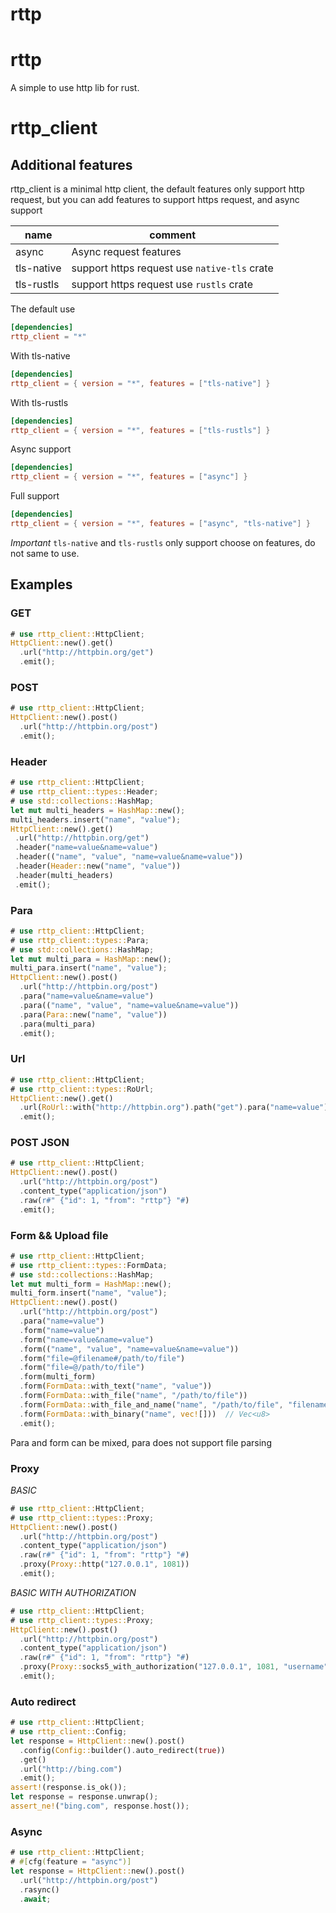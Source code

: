 rttp
===

# rttp
A simple to use http lib for rust.

# rttp_client

## Additional features
rttp_client is a minimal http client, the default features only support
http request, but you can add features to support https request, and async support

| name | comment |
|------|---------|
| async | Async request features |
| tls-native | support https request use `native-tls` crate |
| tls-rustls | support https request use `rustls` crate |

The default use

```toml
[dependencies]
rttp_client = "*"
```

With tls-native

```toml
[dependencies]
rttp_client = { version = "*", features = ["tls-native"] }
```

With tls-rustls

```toml
[dependencies]
rttp_client = { version = "*", features = ["tls-rustls"] }
```

Async support


```toml
[dependencies]
rttp_client = { version = "*", features = ["async"] }
```

Full support

```toml
[dependencies]
rttp_client = { version = "*", features = ["async", "tls-native"] }
```

*Important*
`tls-native` and `tls-rustls` only support choose on features, do not same to use.

## Examples

### GET

```rust
# use rttp_client::HttpClient;
HttpClient::new().get()
  .url("http://httpbin.org/get")
  .emit();
```

### POST

```rust
# use rttp_client::HttpClient;
HttpClient::new().post()
  .url("http://httpbin.org/post")
  .emit();
```

### Header

```rust
# use rttp_client::HttpClient;
# use rttp_client::types::Header;
# use std::collections::HashMap;
let mut multi_headers = HashMap::new();
multi_headers.insert("name", "value");
HttpClient::new().get()
 .url("http://httpbin.org/get")
 .header("name=value&name=value")
 .header(("name", "value", "name=value&name=value"))
 .header(Header::new("name", "value"))
 .header(multi_headers)
 .emit();
```

### Para

```rust
# use rttp_client::HttpClient;
# use rttp_client::types::Para;
# use std::collections::HashMap;
let mut multi_para = HashMap::new();
multi_para.insert("name", "value");
HttpClient::new().post()
  .url("http://httpbin.org/post")
  .para("name=value&name=value")
  .para(("name", "value", "name=value&name=value"))
  .para(Para::new("name", "value"))
  .para(multi_para)
  .emit();
```

### Url

```rust
# use rttp_client::HttpClient;
# use rttp_client::types::RoUrl;
HttpClient::new().get()
  .url(RoUrl::with("http://httpbin.org").path("get").para("name=value").para(("from", "rttp")))
  .emit();
```

### POST JSON

```rust
# use rttp_client::HttpClient;
HttpClient::new().post()
  .url("http://httpbin.org/post")
  .content_type("application/json")
  .raw(r#" {"id": 1, "from": "rttp"} "#)
  .emit();
```

### Form && Upload file

```rust
# use rttp_client::HttpClient;
# use rttp_client::types::FormData;
# use std::collections::HashMap;
let mut multi_form = HashMap::new();
multi_form.insert("name", "value");
HttpClient::new().post()
  .url("http://httpbin.org/post")
  .para("name=value")
  .form("name=value")
  .form("name=value&name=value")
  .form(("name", "value", "name=value&name=value"))
  .form("file=@filename#/path/to/file")
  .form("file=@/path/to/file")
  .form(multi_form)
  .form(FormData::with_text("name", "value"))
  .form(FormData::with_file("name", "/path/to/file"))
  .form(FormData::with_file_and_name("name", "/path/to/file", "filename"))
  .form(FormData::with_binary("name", vec![]))  // Vec<u8>
  .emit();
```
Para and form can be mixed, para does not support file parsing

### Proxy

*BASIC*

```rust
# use rttp_client::HttpClient;
# use rttp_client::types::Proxy;
HttpClient::new().post()
  .url("http://httpbin.org/post")
  .content_type("application/json")
  .raw(r#" {"id": 1, "from": "rttp"} "#)
  .proxy(Proxy::http("127.0.0.1", 1081))
  .emit();
```

*BASIC WITH AUTHORIZATION*

```rust
# use rttp_client::HttpClient;
# use rttp_client::types::Proxy;
HttpClient::new().post()
  .url("http://httpbin.org/post")
  .content_type("application/json")
  .raw(r#" {"id": 1, "from": "rttp"} "#)
  .proxy(Proxy::socks5_with_authorization("127.0.0.1", 1081, "username", "password"))
  .emit();
```

### Auto redirect

```rust
# use rttp_client::HttpClient;
# use rttp_client::Config;
let response = HttpClient::new().post()
  .config(Config::builder().auto_redirect(true))
  .get()
  .url("http://bing.com")
  .emit();
assert!(response.is_ok());
let response = response.unwrap();
assert_ne!("bing.com", response.host());
```

### Async

```rust
# use rttp_client::HttpClient;
# #[cfg(feature = "async")]
let response = HttpClient::new().post()
  .url("http://httpbin.org/post")
  .rasync()
  .await;
```









